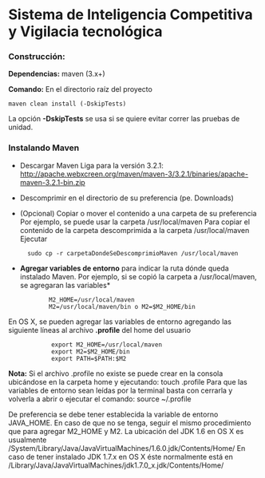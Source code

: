 # Sistema de Inteligencia Competitiva y Vigilacia tecnológica 

### Construcción:
**Dependencias:** 
		maven (3.x+)

**Comando:** En el directorio raíz del proyecto

```
maven clean install (-DskipTests) 

```			
La opción **-DskipTests** se usa si se quiere evitar correr las pruebas de unidad.

### Instalando Maven

* Descargar Maven Liga para la versión 3.2.1: http://apache.webxcreen.org/maven/maven-3/3.2.1/binaries/apache-maven-3.2.1-bin.zip

* Descomprimir en el directorio de su preferencia (pe. Downloads)

* (Opcional) Copiar o mover el contenido a una carpeta de su preferencia 
		Por ejemplo, se puede usar la carpeta /usr/local/maven
		Para copiar el contenido de la carpeta descomprimida a la carpeta /usr/local/maven Ejecutar

  ```		
    sudo cp -r carpetaDondeSeDescomprimioMaven /usr/local/maven
  ```

* **Agregar variables de entorno** para indicar la ruta dónde queda instalado Maven. Por ejemplo, si se copió la carpeta a /usr/local/maven, se agregaran las variables*

	``` 
			M2_HOME=/usr/local/maven
			M2=/usr/local/maven/bin o M2=$M2_HOME/bin
	```

En OS X, se pueden agregar las variables de entorno agregando las siguiente líneas al archivo **.profile** del home del usuario

```
			export M2_HOME=/usr/local/maven
			export M2=$M2_HOME/bin
			export PATH=$PATH:$M2
```


**Nota:** Si el archivo .profile no existe se puede crear en la consola ubicándose en la carpeta home y ejecutando: touch .profile
Para que las variables de entorno sean leídas por la terminal basta con cerrarla y volverla a abrir o ejecutar el comando:
source ~/.profile

De preferencia se debe tener establecida la variable de entorno JAVA_HOME. En caso de que no se tenga, seguir el mismo procedimiento
que para agregar M2_HOME y M2. 
La ubicación del JDK 1.6 en OS X es usualmente /System/Library/Java/JavaVirtualMachines/1.6.0.jdk/Contents/Home/
En caso de tener instalado JDK 1.7.x en OS X éste normalmente está en /Library/Java/JavaVirtualMachines/jdk1.7.0_x.jdk/Contents/Home/	